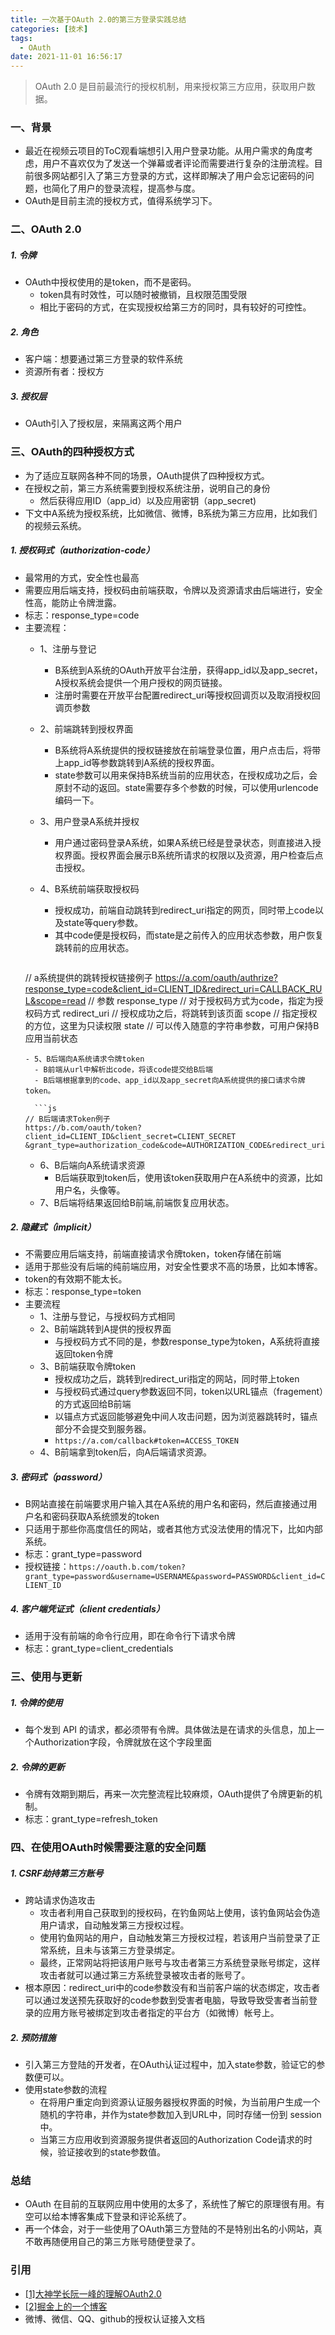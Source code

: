 ```yaml
---
title: 一次基于OAuth 2.0的第三方登录实践总结
categories: [技术]
tags:
  - OAuth
date: 2021-11-01 16:56:17
---
```


> OAuth 2.0 是目前最流行的授权机制，用来授权第三方应用，获取用户数据。


### 一、背景
- 最近在视频云项目的ToC观看端想引入用户登录功能。从用户需求的角度考虑，用户不喜欢仅为了发送一个弹幕或者评论而需要进行复杂的注册流程。目前很多网站都引入了第三方登录的方式，这样即解决了用户会忘记密码的问题，也简化了用户的登录流程，提高参与度。
- OAuth是目前主流的授权方式，值得系统学习下。

### 二、OAuth 2.0
##### 1. 令牌
- OAuth中授权使用的是token，而不是密码。
  - token具有时效性，可以随时被撤销，且权限范围受限
  - 相比于密码的方式，在实现授权给第三方的同时，具有较好的可控性。

##### 2. 角色
- 客户端：想要通过第三方登录的软件系统
- 资源所有者：授权方

##### 3. 授权层
- OAuth引入了授权层，来隔离这两个用户

<!--more-->

### 三、OAuth的四种授权方式
- 为了适应互联网各种不同的场景，OAuth提供了四种授权方式。
- 在授权之前，第三方系统需要到授权系统注册，说明自己的身份
  - 然后获得应用ID（app_id）以及应用密钥（app_secret)
- 下文中A系统为授权系统，比如微信、微博，B系统为第三方应用，比如我们的视频云系统。

##### 1. 授权码式（authorization-code）

- 最常用的方式，安全性也最高
- 需要应用后端支持，授权码由前端获取，令牌以及资源请求由后端进行，安全性高，能防止令牌泄露。
- 标志：response_type=code
- 主要流程：
  - 1、注册与登记
    - B系统到A系统的OAuth开放平台注册，获得app_id以及app_secret，A授权系统会提供一个用户授权的网页链接。
    - 注册时需要在开放平台配置redirect_uri等授权回调页以及取消授权回调页参数
  - 2、前端跳转到授权界面
    - B系统将A系统提供的授权链接放在前端登录位置，用户点击后，将带上app_id等参数跳转到A系统的授权界面。
    - state参数可以用来保持B系统当前的应用状态，在授权成功之后，会原封不动的返回。state需要存多个参数的时候，可以使用urlencode编码一下。
  - 3、用户登录A系统并授权
    - 用户通过密码登录A系统，如果A系统已经是登录状态，则直接进入授权界面。授权界面会展示B系统所请求的权限以及资源，用户检查后点击授权。
  - 4、B系统前端获取授权码
    - 授权成功，前端自动跳转到redirect_uri指定的网页，同时带上code以及state等query参数。
    - 其中code便是授权码，而state是之前传入的应用状态参数，用户恢复跳转前的应用状态。
  
    ```js
  // a系统提供的跳转授权链接例子
  https://a.com/oauth/authrize?response_type=code&client_id=CLIENT_ID&redirect_uri=CALLBACK_RUL&scope=read
  // 参数
  response_type   // 对于授权码方式为code，指定为授权码方式
  redirect_uri    // 授权成功之后，将跳转到该页面
  scope           // 指定授权的方位，这里为只读权限
  state           // 可以传入随意的字符串参数，可用户保持B应用当前状态
  ```
  - 5、B后端向A系统请求令牌token
    - B前端从url中解析出code，将该code提交给B后端
    - B后端根据拿到的code、app_id以及app_secret向A系统提供的接口请求令牌token。

    ```js
  // B后端请求Token例子  
  https://b.com/oauth/token?client_id=CLIENT_ID&client_secret=CLIENT_SECRET
  &grant_type=authorization_code&code=AUTHORIZATION_CODE&redirect_uri=CALLBACK_URL
    ```
  - 6、B后端向A系统请求资源
    - B后端获取到token后，使用该token获取用户在A系统中的资源，比如用户名，头像等。
  - 7、B后端将结果返回给B前端,前端恢复应用状态。

##### 2. 隐藏式（implicit）
- 不需要应用后端支持，前端直接请求令牌token，token存储在前端
- 适用于那些没有后端的纯前端应用，对安全性要求不高的场景，比如本博客。
- token的有效期不能太长。
- 标志：response_type=token
- 主要流程
  - 1、注册与登记，与授权码方式相同
  - 2、B前端跳转到A提供的授权界面
    - 与授权码方式不同的是，参数response_type为token，A系统将直接返回token令牌
  - 3、B前端获取令牌token
    - 授权成功之后，跳转到redirect_uri指定的网站，同时带上token
    - 与授权码式通过query参数返回不同，token以URL锚点（fragement）的方式返回给B前端
    - 以锚点方式返回能够避免中间人攻击问题，因为浏览器跳转时，锚点部分不会提交到服务器。
    - ```https://a.com/callback#token=ACCESS_TOKEN```
  - 4、B前端拿到token后，向A后端请求资源。

##### 3. 密码式（password）
- B网站直接在前端要求用户输入其在A系统的用户名和密码，然后直接通过用户名和密码获取A系统颁发的token
- 只适用于那些你高度信任的网站，或者其他方式没法使用的情况下，比如内部系统。
- 标志：grant_type=password
- 授权链接：`https://oauth.b.com/token?grant_type=password&username=USERNAME&password=PASSWORD&client_id=CLIENT_ID`

##### 4. 客户端凭证式（client credentials）
- 适用于没有前端的命令行应用，即在命令行下请求令牌
- 标志：grant_type=client_credentials

### 三、使用与更新
##### 1. 令牌的使用
- 每个发到 API 的请求，都必须带有令牌。具体做法是在请求的头信息，加上一个Authorization字段，令牌就放在这个字段里面

##### 2. 令牌的更新
- 令牌有效期到期后，再来一次完整流程比较麻烦，OAuth提供了令牌更新的机制。
- 标志：grant_type=refresh_token

### 四、在使用OAuth时候需要注意的安全问题
##### 1. CSRF劫持第三方账号
- 跨站请求伪造攻击
  - 攻击者利用自己获取到的授权码，在钓鱼网站上使用，该钓鱼网站会伪造用户请求，自动触发第三方授权过程。
  - 使用钓鱼网站的用户，自动触发第三方授权过程，若该用户当前登录了正常系统，且未与该第三方登录绑定。
  - 最终，正常网站将把该用户账号与攻击者第三方系统登录账号绑定，这样攻击者就可以通过第三方系统登录被攻击者的账号了。
- 根本原因：redirect_uri中的code参数没有和当前客户端的状态绑定，攻击者可以通过发送预先获取好的code参数到受害者电脑，导致导致受害者当前登录的应用方账号被绑定到攻击者指定的平台方（如微博）帐号上。

##### 2. 预防措施
- 引入第三方登陆的开发者，在OAuth认证过程中，加入state参数，验证它的参数便可以。
- 使用state参数的流程
  - 在将用户重定向到资源认证服务器授权界面的时候，为当前用户生成一个随机的字符串，并作为state参数加入到URL中，同时存储一份到 session 中。
  - 当第三方应用收到资源服务提供者返回的Authorization Code请求的时候，验证接收到的state参数值。

### 总结
- OAuth 在目前的互联网应用中使用的太多了，系统性了解它的原理很有用。有空可以给本博客集成下登录和评论系统了。
- 再一个体会，对于一些使用了OAuth第三方登陆的不是特别出名的小网站，真不敢再随便用自己的第三方账号随便登录了。

### 引用
- [[1]大神学长阮一峰的理解OAuth2.0](http://www.ruanyifeng.com/blog/2019/04/oauth_design.html)
- [[2]掘金上的一个博客](https://juejin.im/post/5cc81d5451882524f72cd32c)
- 微博、微信、QQ、github的授权认证接入文档